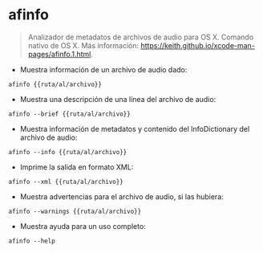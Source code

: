 # afinfo

> Analizador de metadatos de archivos de audio para OS X.
> Comando nativo de OS X.
> Más información: <https://keith.github.io/xcode-man-pages/afinfo.1.html>.

- Muestra información de un archivo de audio dado:

`afinfo {{ruta/al/archivo}}`

- Muestra una descripción de una línea del archivo de audio:

`afinfo --brief {{ruta/al/archivo}}`

- Muestra información de metadatos y contenido del InfoDictionary del archivo de audio:

`afinfo --info {{ruta/al/archivo}}`

- Imprime la salida en formato XML:

`afinfo --xml {{ruta/al/archivo}}`

- Muestra advertencias para el archivo de audio, si las hubiera:

`afinfo --warnings {{ruta/al/archivo}}`

- Muestra ayuda para un uso completo:

`afinfo --help`

